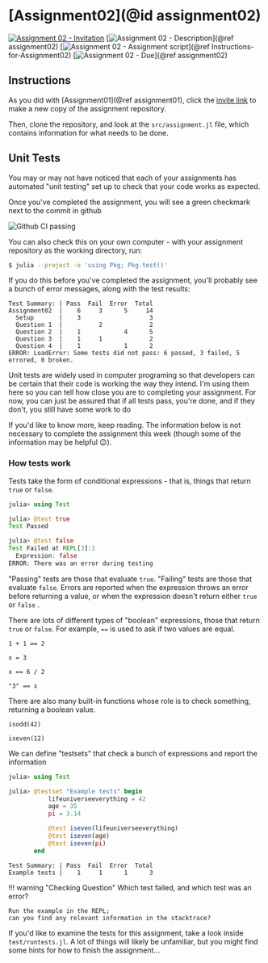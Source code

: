 # [Assignment02](@id assignment02)

[![Assignment 02 - Invitation](https://img.shields.io/badge/Assignment02-Repository-blue?style=for-the-badge&logo=open%20badges)](https://classroom.github.com/a/kCXCpki4)
[![Assignment 02 - Description](https://img.shields.io/badge/Assignment02-Description-blue?style=for-the-badge)](@ref assignment02)
[![Assignment 02 - Assignment script](https://img.shields.io/badge/Assignment02-Script-blue?style=for-the-badge)](@ref Instructions-for-Assignment02)
[![Assignment 02 - Due](https://img.shields.io/badge/Due-6%2F14-orange?style=for-the-badge)](@ref assignment02)

## Instructions

As you did with [Assignment01](@ref assignment01),
click the [invite link](https://classroom.github.com/a/kCXCpki4)
to make a new copy of the assignment repository.

Then, clone the repository, and look at the `src/assignment.jl` file,
which contains information for what needs to be done. 

## Unit Tests

You may or may not have noticed that each of your assignments
has automated "unit testing" set up to check that your code works as expected. 

Once you've completed the assignment,
you will see a green checkmark next to the commit in github

![Github CI passing](https://imgur.com/kb5YuDL.png)

You can also check this on your own computer -
with your assignment repository as the working directory, run:

```sh
$ julia --project -e 'using Pkg; Pkg.test()'
```

If you do this before you've completed the assignment,
you'll probably see a bunch of error messages,
along with the test results:

```
Test Summary: | Pass  Fail  Error  Total
Assignment02  |    6     3      5     14
  Setup       |    3                   3
  Question 1  |          2             2
  Question 2  |    1            4      5
  Question 3  |    1     1             2
  Question 4  |    1            1      2
ERROR: LoadError: Some tests did not pass: 6 passed, 3 failed, 5 errored, 0 broken.
```

Unit tests are widely used in computer programing
so that developers can be certain that their code is working the way they intend.
I'm using them here so you can tell how close you are to completing your assignment.
For now, you can just be assured that if all tests pass,
you're done, and if they don't,
you still have some work to do

If you'd like to know more, keep reading.
The information below is not necessary to complete the assignment this week
(though some of the information may be helpful 😉).

### How tests work

Tests take the form of conditional expressions -
that is, things that return `true` or `false`.

```julia
julia> using Test

julia> @test true
Test Passed

julia> @test false
Test Failed at REPL[3]:1
  Expression: false
ERROR: There was an error during testing
```

"Passing" tests are those that evaluate `true`.
"Failing" tests are those that evaluate `false`.
Errors are reported when the expression throws an error
before returning a value,
or when the expression doesn't return either `true` or `false`  .

There are lots of different types of "boolean" expressions,
those that return `true` or `false`.
For example, `==` is used to ask if two values are equal.

```@repl
1 + 1 == 2

x = 3

x == 6 / 2

"3" == x
```

There are also many built-in functions whose role is to check something,
returning a boolean value.

```@repl
isodd(42)

iseven(12)
```

We can define "testsets" that check a bunch of expressions
and report the information

```julia
julia> using Test

julia> @testset "Example tests" begin
           lifeuniverseeverything = 42
           age = 35
           pi = 3.14

           @test iseven(lifeuniverseeverything)
           @test iseven(age)
           @test iseven(pi)
       end
```
```
Test Summary: | Pass  Fail  Error  Total
Example tests |    1     1      1      3
```

!!! warning "Checking Question"
    Which test failed, and which test was an error?
    
    Run the example in the REPL;
    can you find any relevant information in the stacktrace?

If you'd like to examine the tests for this assignment,
take a look inside `test/runtests.jl`.
A lot of things will likely be unfamiliar,
but you might find some hints for how to finish the assignment...